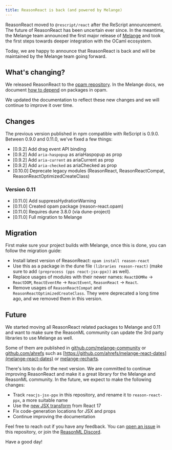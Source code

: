 ```yaml
---
title: ReasonReact is back (and powered by Melange)
---
```


ReasonReact moved to `@rescript/react` after the ReScript announcement. The future of ReasonReact has been uncertain ever since. In the meantime, the Melange team announced the first major release of [Melange](https://anmonteiro.substack.com/p/melange-10-is-here) and took the first steps towards deeper integration with the OCaml ecosystem.

Today, we are happy to announce that ReasonReact is back and will be maintained by the Melange team going forward.

## What's changing?

We released ReasonReact to the [opam repository](https://ocaml.org/p/reason-react/latest). In the Melange docs, we document [how to depend](https://melange.re/v1.0.0/package-management/) on packages in opam.

We updated the documentation to reflect these new changes and we will continue to improve it over time.

## Changes

The previous version published in npm compatible with ReScript is 0.9.0. Between 0.9.0 and 0.11.0, we've fixed a few things:

- [0.9.2] Add drag event API binding
- [0.9.2] Add `aria-haspopup` as ariaHaspopup as prop
- [0.9.2] Add `aria-current` as ariaCurrent as prop
- [0.9.2] Add `aria-checked` as ariaChecked as prop
- [0.10.0] Deprecate legacy modules (ReasonReact, ReasonReactCompat, ReasonReactOptimizedCreateClass)

### Version 0.11

- [0.11.0] Add suppressHydrationWarning
- [0.11.0] Created opam package (reason-react.opam)
- [0.11.0] Requires dune 3.8.0 (via dune-project)
- [0.11.0] Full migration to Melange

## Migration

First make sure your project builds with Melange, once this is done, you can follow the migration guide:

- Install latest version of ReasonReact: `opam install reason-react`
- Use this as a package in the dune file `(libraries reason-react)` (make sure to add `(preprocess (pps react-jsx-ppx))` as well).
- Replace usages of modules with their newer names: `ReactDOMRe` -> `ReactDOM`, `ReactEventRe` -> `ReactEvent`, `ReasonReact` -> `React`.
- Remove usages of `ReasonReactCompat` and `ReasonReactOptimizedCreateClass`. They were deprecated a long time ago, and we removed them in this version.

## Future

We started moving all ReasonReact related packages to Melange and 0.11 and want to make sure the ReasonML community can update the 3rd party libraries to use Melange as well.

Some of them are published in [github.com/melange-community](https://github.com/melange-community/) or [github.com/ahrefs](https://github.com/ahrefs) such as [https://github.com/ahrefs/melange-react-dates](melange-react-dates) or [melange-recharts](https://github.com/ahrefs/melange-recharts).

There's lots to do for the next version. We are committed to continue improving ReasonReact and make it a great library for the Melange and ReasonML community. In the future, we expect to make the following changes:

- Track `reacjs-jsx-ppx` in this repository, and rename it to `reason-react-ppx`, a more suitable name
- Use the [new JSX transform](https://legacy.reactjs.org/blog/2020/09/22/introducing-the-new-jsx-transform.html) from React 17
- Fix code-generation locations for JSX and props
- Continue improving the documentation

Feel free to reach out if you have any feedback. You can [open an issue](https://github.com/reasonml/reason-react/issues) in this repository, or join the [ReasonML Discord](https://discord.gg/reasonml).

Have a good day!
